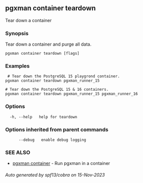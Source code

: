 ## pgxman container teardown

Tear down a container

### Synopsis

Tear down a container and purge all data.

```
pgxman container teardown [flags]
```

### Examples

```
 # Tear down the PostgreSQL 15 playgrond container.
pgxman container teardown pgxman_runner_15

# Tear down the PostgreSQL 15 & 16 containers.
pgxman container teardown pgxman_runner_15 pgxman_runner_16

```

### Options

```
  -h, --help   help for teardown
```

### Options inherited from parent commands

```
      --debug   enable debug logging
```

### SEE ALSO

* [pgxman container](pgxman_container.md)	 - Run pgxman in a container

###### Auto generated by spf13/cobra on 15-Nov-2023
